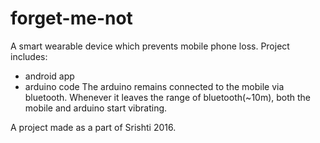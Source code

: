 # forget-me-not
A smart wearable device which prevents mobile phone loss. 
Project includes:
  * android app
  * arduino code
The arduino remains connected to the mobile via bluetooth. 
Whenever it leaves the range of bluetooth(~10m), both the mobile and arduino start vibrating.

A project made as a part of Srishti 2016. 
